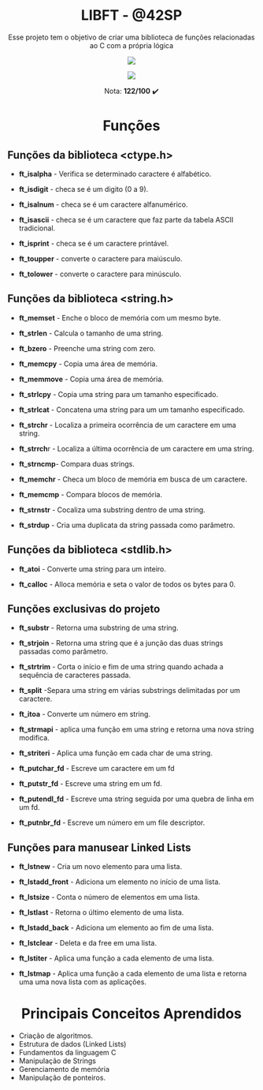 <h1 align="center"><strong>LIBFT - @42SP</strong></h1>

<p align="center">Esse projeto tem o objetivo de criar uma biblioteca de funções relacionadas ao C com a própria lógica</p>

<p align="center"><a href="https://www.42sp.org.br/" target="_blank"><img src="https://img.shields.io/static/v1?label=&message=SP&color=000&style=for-the-badge&logo=42""></a></p>
<p align="center"><img src="https://user-images.githubusercontent.com/81205527/149165832-9344c9e5-6075-4268-b276-26b60efc5733.png"> </p>
 <p align="center">Nota: <strong>122/100</strong> ✔️ </p>

<h1 align="center"><strong>Funções</strong></h1>

## Funções da biblioteca <ctype.h>

- <strong>ft_isalpha</strong> - Verifica se determinado caractere é alfabético.

- <strong>ft_isdigit</strong> - checa se é um digito (0 a 9).

- <strong>ft_isalnum</strong> - checa se é um caractere alfanumérico.

- <strong>ft_isascii</strong> - checa se é um caractere que faz parte da tabela ASCII tradicional.

- <strong>ft_isprint</strong> - checa se é um caractere printável.

- <strong>ft_toupper</strong> - converte o caractere para maiúsculo.

- <strong>ft_tolower</strong> - converte o caractere para minúsculo.

## Funções da biblioteca <string.h>

- **ft_memset** - Enche o bloco de memória com um mesmo byte.

- **ft_strlen** - Calcula o tamanho de uma string.

- **ft_bzero** - Preenche uma string com zero.

- **ft_memcpy** - Copia uma área de memória.

- **ft_memmove** - Copia uma área de memória.

- **ft_strlcpy** - Copia uma string para um tamanho especificado.

- **ft_strlcat** - Concatena uma string para um um tamanho especificado.

- **ft_strchr** - Localiza a primeira ocorrência de um caractere em uma string.

- **ft_strrch**r - Localiza a última ocorrência de um caractere em uma string.

- **ft_strncmp**- Compara duas strings.

- **ft_memchr** - Checa um bloco de memória em busca de um caractere.

- **ft_memcmp** - Compara blocos de memória.

- **ft_strnstr** - Cocaliza uma substring dentro de uma string.

- **ft_strdup** - Cria uma duplicata da string passada como parâmetro.

## Funções da biblioteca <stdlib.h>

- **ft_atoi** - Converte uma string para um inteiro.

- **ft_calloc** - Alloca memória e seta o valor de todos os bytes para 0.

## Funções exclusivas do projeto

- **ft_substr** - Retorna uma substring de uma string.

- **ft_strjoin** - Retorna uma string que é a junção das duas strings passadas como parâmetro.

- **ft_strtrim** - Corta o início e fim de uma string quando achada a sequência de caracteres passada.

- **ft_split** -Separa uma string em várias substrings delimitadas por um caractere.

- **ft_itoa** - Converte um número em string.

- **ft_strmapi** - aplica uma função em uma string e retorna uma nova string modifica.

- **ft_striteri** - Aplica uma função em cada char de uma string.

- **ft_putchar_fd** - Escreve um caractere em um fd

- **ft_putstr_fd** - Escreve uma string em um fd.

- **ft_putendl_fd** - Escreve uma string seguida por uma quebra de linha em um fd.

- **ft_putnbr_fd** - Escreve um número em um file descriptor.

## Funções para manusear Linked Lists

- **ft_lstnew** - Cria um novo elemento para uma lista.

- **ft_lstadd_front** - Adiciona um elemento no início de uma lista.

- **ft_lstsize** - Conta o número de elementos em uma lista.

- **ft_lstlast** - Retorna o último elemento de uma lista.

- **ft_lstadd_back** - Adiciona um elemento ao fim de uma lista.

- **ft_lstclear** - Deleta e da free em uma lista.

- **ft_lstiter** - Aplica uma função a cada elemento de uma lista.

- **ft_lstmap** - Aplica uma função a cada elemento de uma lista e retorna uma uma nova lista com as aplicações.


<h1 align="center"><strong>Principais Conceitos Aprendidos</strong></h2>

 - Criação de algoritmos.
 - Estrutura de dados (Linked Lists)
 - Fundamentos da linguagem C
 - Manipulação de Strings
 - Gerenciamento de memória
 - Manipulação de ponteiros.